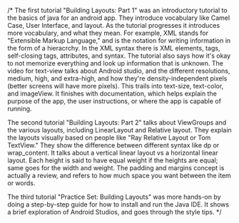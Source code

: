 /*
  The first tutorial "Building Layouts: Part 1" was an introductory tutorial to the basics of java for an android app.
They introduce vocabulary like Camel Case, User Interface, and layout. As the tutorial progresses it introduces more vocabulary, and what they mean. For example, XML stands for "Extensible Markup Language," and is the notation for writing information in the form of a hieracrchy. In the XML syntax there is XML elements, tags, self-closing tags, attributes, and syntax. The tutorial also says how it's okay to not memorize everything and look up information that is unknown. The video for text-view talks about Android studio, and the different resolutions, medium, high, and extra-high, and how they're density-independent pixels (better screens will have more pixels). This trails into text-size, text-color, and imageView. It finishes with documentation, which helps explain the purpose of the app, the user instructions, or where the app is capable of running.

  The second tutorial "Building Layouts: Part 2" talks about ViewGroups and the various layouts, including LinearLayout and Relative layout. They explain the layouts visually based on people like "Ray Relative Layout or Tom TextView." They show the difference between different syntax like dp or wrap_content. It talks about a vertical linear layout vs a horizontal linear layout. Each height is said to have equal weight if the heights are equal; same goes for the width and weight. The padding and margins concept is actually a review, and refers to how much space you want between the item or words.
  
The third tutorial "Practice Set: Building Layouts" was more hands-on by doing a step-by-step guide for how to install and run the Java IDE. It shows a brief exploration of Android Studios, and goes through the style tips.
*/
